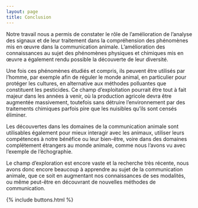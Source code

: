 ```yaml
---
layout: page
title: Conclusion
---
```


Notre travail nous a permis de constater le rôle de l’amélioration de l’analyse des signaux et de leur traitement dans la compréhension des phénomènes mis en œuvre dans la communication animale. L’amélioration des connaissances au sujet des phénomènes physiques et chimiques mis en œuvre a également rendu possible la découverte de leur diversité.

Une fois ces phénomènes étudiés et compris, ils peuvent être utilisés par l’homme, par exemple afin de réguler le monde animal, en particulier pour protéger les cultures, en alternative aux méthodes polluantes que constituent les pesticides. Ce champ d’exploitation pourrait être tout à fait majeur dans les années à venir, où la production agricole devra être augmentée massivement, toutefois sans détruire l’environnement par des traitements chimiques parfois pire que les nuisibles qu’ils sont censés éliminer.

Les découvertes dans les domaines de la communication animale sont utilisables également pour mieux interagir avec les animaux, utiliser leurs compétences à notre bénéfice ou leur bien-être, voire dans des domaines complétement étrangers au monde animale, comme nous l’avons vu avec l’exemple de l’échographie.

Le champ d’exploration est encore vaste et la recherche très récente, nous avons donc encore beaucoup à apprendre au sujet de la communication animale, que ce soit en augmentant nos connaissances de ses modalités, ou même peut-être en découvrant de nouvelles méthodes de communication.

{% include buttons.html %}